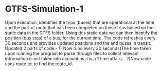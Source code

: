 # GTFS-Simulation-1
Upon execution,  identifies the trips (buses) that are operational at the time and the part of route that has been completed on these trips based on the static data in the GTFS folder. Using this static data we can then identify the position (bus stop) of a bus, for the current time. The code refreshes every 30 seconds and provides updated positions and the and buses in transit.
Updated 2 parts of code:- 1) Now runs every 30 seconds(The time taken upon running the program to parse through files to collect relevant information is not taken into account as it is a 1 time affair.) .    2)Now code uses route.txt to find the route_id.
